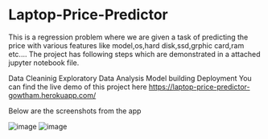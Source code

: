 # Laptop-Price-Predictor
This is a regression problem where we are given a task of predicting the price with various features like model,os,hard disk,ssd,grphic card,ram etc....
The project has following steps which are demonstrated in a attached jupyter notebook file.

Data Cleaninig
Exploratory Data Analysis
Model building
Deployment You can find the live demo of this project here https://laptop-price-predictor-gowtham.herokuapp.com/

Below are the screenshots from the app

![image](https://user-images.githubusercontent.com/94861619/195984584-267d1c2e-8893-4978-b70c-f31229277a11.png)
![image](https://user-images.githubusercontent.com/94861619/195984601-690e0fa6-fb99-4596-b2c0-477f75117b45.png)
